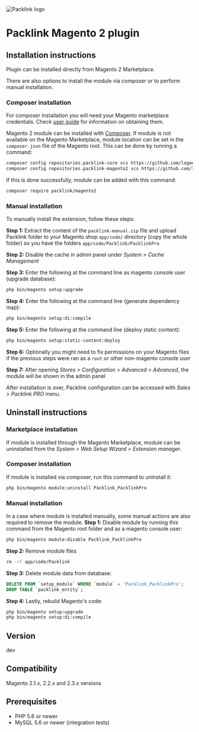 ![Packlink logo](https://pro.packlink.es/public-assets/common/images/icons/packlink.svg)

# Packlink Magento 2 plugin

## Installation instructions
Plugin can be installed directly from Magento 2 Marketplace.

There are also options to install the module via composer or to perform manual installation.

### Composer installation
For composer installation you will need your Magento marketplace credentials.
Check [user guide](https://devdocs.magento.com/guides/v2.3/install-gde/prereq/connect-auth.html) 
for information on obtaining them.

Magento 2 module can be installed with [Composer](https://getcomposer.org/download/).
If module is not available on the Magento Marketplace, module location can be set
in the `composer.json` file of the Magento root. This can be done by running a command:
```bash
composer config repositories.packlink-core vcs https://github.com/logeecom/pl_module_core
composer config repositories.packlink-magento2 vcs https://github.com/logeecom/pl_magento2_module
```

If this is done successfully, module can be added with this command:
```bash
composer require packlink/magento2
```

### Manual installation
To manually install the extension, follow these steps:

**Step 1:** Extract the content of the `packlink-manual.zip` file and 
upload Packlink folder to your Magento shop `app/code/` directory 
(copy the whole folder) so you have the folders `app/code/Packlink/PacklinkPro`

**Step 2:** Disable the cache in admin panel under _System > Cache Management_

**Step 3:** Enter the following at the command line as magento console user (upgrade database):
```bash
php bin/magento setup:upgrade
```

**Step 4:** Enter the following at the command line (generate dependency map):
```bash
php bin/magento setup:di:compile
```

**Step 5:** Enter the following at the command line (deploy static content):
```bash
php bin/magento setup:static-content:deploy
```
**Step 6:** Optionally you might need to fix permissions on your Magento files if
the previous steps were ran as a `root` or other non-magento console user

**Step 7:** After opening _Stores > Configuration > Advanced > Advanced_, the module will be shown in the admin panel

After installation is over, Packlink configuration can be accessed with _Sales > Packlink PRO_ menu.

## Uninstall instructions
### Marketplace installation
If module is installed through the Magento Marketplace, module can be uninstalled
from the _System > Web Setup Wizard > Extension manager_.

### Composer installation
If module is installed via composer, run this command to uninstall it:
```bash
php bin/magento module:uninstall Packlink_PacklinkPro
```

### Manual installation
In a case where module is installed manually, some manual actions are also required to remove the module.
**Step 1:** Disable module by running this command from the Magento root folder and as a magento console user:
```bash
php bin/magento module:disable Packlink_PacklinkPro
```

**Step 2:** Remove module files
```bash
rm -rf app/code/Packlink
```

**Step 3:** Delete module data from database:
```sql
DELETE FROM `setup_module` WHERE `module` = 'Packlink_PacklinkPro';
DROP TABLE `packlink_entity`;
```

**Step 4:** Lastly, rebuild Magento's code:
```bash
php bin/magento setup:upgrade
php bin/magento setup:di:compile
```

## Version
dev

## Compatibility
Magento 2.1.x, 2.2.x and 2.3.x versions

## Prerequisites
- PHP 5.6 or newer
- MySQL 5.6 or newer (integration tests)
